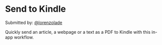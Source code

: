 # Send to Kindle

Submitted by: [@lorenzolade](https://twitter.com/lorenzolade)

Quickly send an article, a webpage or a text as a PDF to Kindle with this in-app workflow.